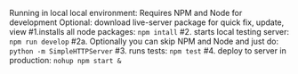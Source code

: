 Running in local local environment:
Requires NPM and Node for development
Optional: download live-server package for quick fix, update, view
#1.installs all node packages:
`npm intall`
#2. starts local testing server:
`npm run develop`
#2a. Optionally you can skip NPM and Node and just do:
`python -m SimpleHTTPServer`
#3. runs tests:
`npm test`
#4. deploy to server in production:
`nohup npm start &`

